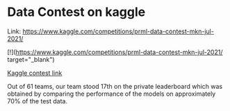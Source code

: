 # Data Contest on kaggle

Link: https://www.kaggle.com/competitions/prml-data-contest-mkn-jul-2021/

[!](https://www.kaggle.com/competitions/prml-data-contest-mkn-jul-2021/ target="_blank")

<a href="https://www.kaggle.com/competitions/prml-data-contest-mkn-jul-2021/" target="_blank">Kaggle contest link</a>

Out of 61 teams, our team stood 17th on the private leaderboard which was obtained by comparing the performance of the models on approximately 70% of the test data.
